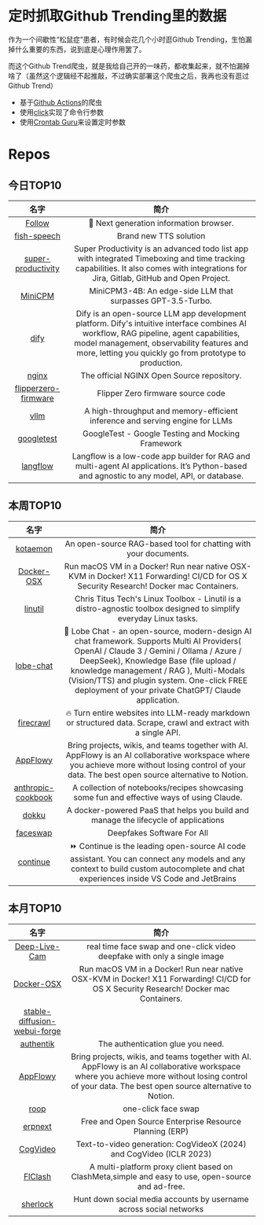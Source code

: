 # 定时抓取Github Trending里的数据

作为一个间歇性“松鼠症”患者，有时候会花几个小时逛Github Trending，生怕漏掉什么重要的东西，说到底是心理作用罢了。

而这个Github Trend爬虫，就是我给自己开的一味药，都收集起来，就不怕漏掉啥了（虽然这个逻辑经不起推敲，不过确实部署这个爬虫之后，我再也没有逛过Github Trend）

* 基于[Github Actions](https://docs.github.com/en/actions)的爬虫
* 使用[click](https://github.com/pallets/click)实现了命令行参数
* 使用[Crontab Guru](https://crontab.guru/)来设置定时参数

# Repos
## 今日TOP10 
<!-- START OF DAILY_TOP10_REPOS -->
| 名字 | 简介 |
| :----: | :----: |
| [Follow](https://github.com/RSSNext/Follow) | 🧡 Next generation information browser. |
| [fish-speech](https://github.com/fishaudio/fish-speech) | Brand new TTS solution |
| [super-productivity](https://github.com/johannesjo/super-productivity) | Super Productivity is an advanced todo list app with integrated Timeboxing and time tracking capabilities. It also comes with integrations for Jira, Gitlab, GitHub and Open Project. |
| [MiniCPM](https://github.com/OpenBMB/MiniCPM) | MiniCPM3-4B: An edge-side LLM that surpasses GPT-3.5-Turbo. |
| [dify](https://github.com/langgenius/dify) | Dify is an open-source LLM app development platform. Dify's intuitive interface combines AI workflow, RAG pipeline, agent capabilities, model management, observability features and more, letting you quickly go from prototype to production. |
| [nginx](https://github.com/nginx/nginx) | The official NGINX Open Source repository. |
| [flipperzero-firmware](https://github.com/flipperdevices/flipperzero-firmware) | Flipper Zero firmware source code |
| [vllm](https://github.com/vllm-project/vllm) | A high-throughput and memory-efficient inference and serving engine for LLMs |
| [googletest](https://github.com/google/googletest) | GoogleTest - Google Testing and Mocking Framework |
| [langflow](https://github.com/langflow-ai/langflow) | Langflow is a low-code app builder for RAG and multi-agent AI applications. It’s Python-based and agnostic to any model, API, or database. |
<!-- END OF DAILY_TOP10_REPOS -->

## 本周TOP10
<!-- START OF WEEKLY_TOP10_REPOS -->
| 名字 | 简介 |
| :----: | :----: |
| [kotaemon](https://github.com/Cinnamon/kotaemon) | An open-source RAG-based tool for chatting with your documents. |
| [Docker-OSX](https://github.com/sickcodes/Docker-OSX) | Run macOS VM in a Docker! Run near native OSX-KVM in Docker! X11 Forwarding! CI/CD for OS X Security Research! Docker mac Containers. |
| [linutil](https://github.com/ChrisTitusTech/linutil) | Chris Titus Tech's Linux Toolbox - Linutil is a distro-agnostic toolbox designed to simplify everyday Linux tasks. |
| [lobe-chat](https://github.com/lobehub/lobe-chat) | 🤯 Lobe Chat - an open-source, modern-design AI chat framework. Supports Multi AI Providers( OpenAI / Claude 3 / Gemini / Ollama / Azure / DeepSeek), Knowledge Base (file upload / knowledge management / RAG ), Multi-Modals (Vision/TTS) and plugin system. One-click FREE deployment of your private ChatGPT/ Claude application. |
| [firecrawl](https://github.com/mendableai/firecrawl) | 🔥 Turn entire websites into LLM-ready markdown or structured data. Scrape, crawl and extract with a single API. |
| [AppFlowy](https://github.com/AppFlowy-IO/AppFlowy) | Bring projects, wikis, and teams together with AI. AppFlowy is an AI collaborative workspace where you achieve more without losing control of your data. The best open source alternative to Notion. |
| [anthropic-cookbook](https://github.com/anthropics/anthropic-cookbook) | A collection of notebooks/recipes showcasing some fun and effective ways of using Claude. |
| [dokku](https://github.com/dokku/dokku) | A docker-powered PaaS that helps you build and manage the lifecycle of applications |
| [faceswap](https://github.com/deepfakes/faceswap) | Deepfakes Software For All |
| [continue](https://github.com/continuedev/continue) | ⏩ Continue is the leading open-source AI code assistant. You can connect any models and any context to build custom autocomplete and chat experiences inside VS Code and JetBrains |
<!-- END OF WEEKLY_TOP10_REPOS -->

## 本月TOP10
<!-- START OF MONTHLY_TOP10_REPOS -->
| 名字 | 简介 |
| :----: | :----: |
| [Deep-Live-Cam](https://github.com/hacksider/Deep-Live-Cam) | real time face swap and one-click video deepfake with only a single image |
| [Docker-OSX](https://github.com/sickcodes/Docker-OSX) | Run macOS VM in a Docker! Run near native OSX-KVM in Docker! X11 Forwarding! CI/CD for OS X Security Research! Docker mac Containers. |
| [stable-diffusion-webui-forge](https://github.com/lllyasviel/stable-diffusion-webui-forge) |  |
| [authentik](https://github.com/goauthentik/authentik) | The authentication glue you need. |
| [AppFlowy](https://github.com/AppFlowy-IO/AppFlowy) | Bring projects, wikis, and teams together with AI. AppFlowy is an AI collaborative workspace where you achieve more without losing control of your data. The best open source alternative to Notion. |
| [roop](https://github.com/s0md3v/roop) | one-click face swap |
| [erpnext](https://github.com/frappe/erpnext) | Free and Open Source Enterprise Resource Planning (ERP) |
| [CogVideo](https://github.com/THUDM/CogVideo) | Text-to-video generation: CogVideoX (2024) and CogVideo (ICLR 2023) |
| [FlClash](https://github.com/chen08209/FlClash) | A multi-platform proxy client based on ClashMeta,simple and easy to use, open-source and ad-free. |
| [sherlock](https://github.com/sherlock-project/sherlock) | Hunt down social media accounts by username across social networks |
<!-- END OF MONTHLY_TOP10_REPOS -->
